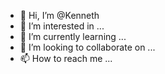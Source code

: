 - 👋 Hi, I’m @Kenneth
- 👀 I’m interested in ...
- 🌱 I’m currently learning ...
- 💞️ I’m looking to collaborate on ...
- 📫 How to reach me ...

<!---
pnchez/pnchez is a ✨ special ✨ repository because its `README.md` (this file) appears on your GitHub profile.
You can click the Preview link to take a look at your changes.
--->
